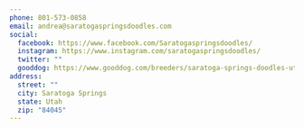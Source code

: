 ```yaml
---
phone: 801-573-0858
email: andrea@saratogaspringsdoodles.com
social:
  facebook: https://www.facebook.com/Saratogaspringsdoodles/
  instagram: https://www.instagram.com/saratogaspringsdoodles/
  twitter: ""
  gooddog: https://www.gooddog.com/breeders/saratoga-springs-doodles-utah
address:
  street: ""
  city: Saratoga Springs
  state: Utah
  zip: "84045"
---
```

